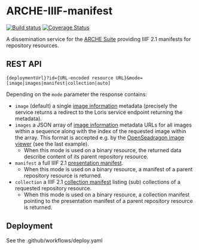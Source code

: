 # ARCHE-IIIF-manifest

[![Build status](https://github.com/acdh-oeaw/arche-iiifmanifest/actions/workflows/deploy.yaml/badge.svg)](https://github.com/acdh-oeaw/arche-iiifmanifest/actions/workflows/deploy.yaml)
[![Coverage Status](https://coveralls.io/repos/github/acdh-oeaw/arche-iiifmanifest/badge.svg?branch=master)](https://coveralls.io/github/acdh-oeaw/arche-iiifmanifest?branch=master)

A dissemination service for the [ARCHE Suite](https://acdh-oeaw.github.io/arche-docs/) providing IIIF 2.1 manifests for repository resources.

## REST API

`{deploymentUrl}?id={URL-encoded resource URL}&mode=[image|images|manifest|collection|auto]`

Depending on the `mode` parameter the response contains:

* `image` (default) a single [image information](https://iiif.io/api/image/2.1/#image-information) metadata
  (precisely the service returns a redirect to the Loris service endpoint returning the metadata).
* `images` a JSON array of [image information](https://iiif.io/api/image/2.1/#image-information) metadata URLs
  for all images within a sequence along with the index of the requested image within the array.
  This format is accepted e.g. by the [OpenSeadragon image viewer](https://openseadragon.github.io/examples/tilesource-iiif/) (see the last example).
  * When this mode is used on a binary resource, the returned data describe content of its parent repository resource.
* `manifest` a full IIIF 2.1 [presentation manifest](https://iiif.io/api/presentation/2.1/#manifest).
  * When this mode is used on a binary resource, a manifest of a parent repository resource is returned.
* `collection` a IIIF 2.1 [collection manifest](https://iiif.io/api/cookbook/recipe/0032-collection/) listing (sub) collections of a requested repository resource.
  * When this mode is used on a binary resource, a collection manifest pointing to the presentation manifest of a parent repository resource is returned.

## Deployment

See the .github/workflows/deploy.yaml
